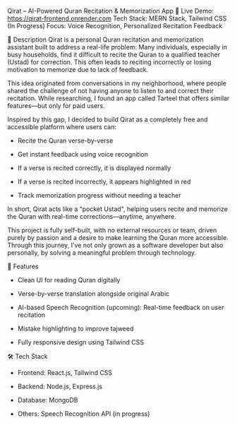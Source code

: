 Qirat – AI-Powered Quran Recitation & Memorization App
🔗 Live Demo: https://qirat-frontend.onrender.com
Tech Stack: MERN Stack, Tailwind CSS (In Progress)
Focus: Voice Recognition, Personalized Recitation Feedback

📌 Description
Qirat is a personal Quran recitation and memorization assistant built to address a real-life problem:
Many individuals, especially in busy households, find it difficult to recite the Quran to a qualified teacher (Ustad) for correction. This often leads to reciting incorrectly or losing motivation to memorize due to lack of feedback.

This idea originated from conversations in my neighborhood, where people shared the challenge of not having anyone to listen to and correct their recitation. While researching, I found an app called Tarteel that offers similar features—but only for paid users.

Inspired by this gap, I decided to build Qirat as a completely free and accessible platform where users can:

- Recite the Quran verse-by-verse

- Get instant feedback using voice recognition

- If a verse is recited correctly, it is displayed normally

- If a verse is recited incorrectly, it appears highlighted in red

- Track memorization progress without needing a teacher

In short, Qirat acts like a "pocket Ustad", helping users recite and memorize the Quran with real-time corrections—anytime, anywhere.

This project is fully self-built, with no external resources or team, driven purely by passion and a desire to make learning the Quran more accessible. Through this journey, I’ve not only grown as a software developer but also personally, by solving a meaningful problem through technology.

🌟 Features

- Clean UI for reading Quran digitally

- Verse-by-verse translation alongside original Arabic

- AI-based Speech Recognition (upcoming): Real-time feedback on user recitation

- Mistake highlighting to improve tajweed

- Fully responsive design using Tailwind CSS

🛠️ Tech Stack

- Frontend: React.js, Tailwind CSS
  
- Backend: Node.js, Express.js

- Database: MongoDB

- Others: Speech Recognition API (in progress)
